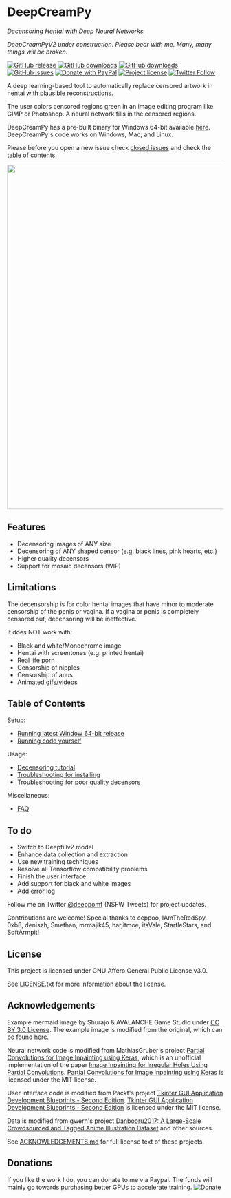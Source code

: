 # DeepCreamPy
*Decensoring Hentai with Deep Neural Networks.*

*DeepCreamPyV2 under construction.*
*Please bear with me. Many, many things will be broken.*

[![GitHub release](https://img.shields.io/github/release/deeppomf/DeepCreamPy.svg)](https://github.com/deeppomf/DeepCreamPy/releases/latest)
[![GitHub downloads](https://img.shields.io/github/downloads/deeppomf/DeepCreamPy/latest/total.svg)](https://github.com/deeppomf/DeepCreamPy/releases/latest)
[![GitHub downloads](https://img.shields.io/github/downloads/deeppomf/DeepCreamPy/total.svg)](https://github.com/deeppomf/DeepCreamPy/releases)
[![GitHub issues](https://img.shields.io/github/issues/deeppomf/DeepCreamPy.svg)](https://github.com/deeppomf/DeepCreamPy/issues)
[![Donate with PayPal](https://img.shields.io/badge/paypal-donate-green.svg)](https://www.paypal.com/cgi-bin/webscr?cmd=_s-xclick&hosted_button_id=SAM6C6DQRDBAE)
[![Project license](https://img.shields.io/github/license/deeppomf/DeepCreamPy.svg)](https://raw.githubusercontent.com/deeppomf/DeepCreamPy/master/LICENSE.txt)
[![Twitter Follow](https://img.shields.io/twitter/follow/deeppomf.svg?label=Follow&style=social)](https://twitter.com/deeppomf/)

A deep learning-based tool to automatically replace censored artwork in hentai with plausible reconstructions.

The user colors censored regions green in an image editing program like GIMP or Photoshop. A neural network fills in the censored regions.

DeepCreamPy has a pre-built binary for Windows 64-bit available [here](https://github.com/deeppomf/DeepCreamPy/releases/latest). DeepCreamPy's code works on Windows, Mac, and Linux.

Please before you open a new issue check [closed issues](https://github.com/deeppomf/DeepCreamPy/issues?q=is%3Aissue+is%3Aclosed) and check the [table of contents](https://github.com/deeppomf/DeepCreamPy#table-of-contents).

<p align="center">
	<img src="https://github.com/deeppomf/DeepCreamPy/blob/master/readme_images/mermaid_collage.png" width="800">
</p>

## Features
- Decensoring images of ANY size
- Decensoring of ANY shaped censor (e.g. black lines, pink hearts, etc.)
- Higher quality decensors
- Support for mosaic decensors (WIP)

## Limitations
The decensorship is for color hentai images that have minor to moderate censorship of the penis or vagina. If a vagina or penis is completely censored out, decensoring will be ineffective.

It does NOT work with:
- Black and white/Monochrome image
- Hentai with screentones (e.g. printed hentai)
- Real life porn
- Censorship of nipples
- Censorship of anus
- Animated gifs/videos

## Table of Contents
Setup:
* [Running latest Window 64-bit release](docs/INSTALLATION_BINARY.md)
* [Running code yourself](docs/INSTALLATION.md)

Usage:
* [Decensoring tutorial](docs/USAGE.md)
* [Troubleshooting for installing](docs/TROUBLESHOOTING.md)
* [Troubleshooting for poor quality decensors](docs/TROUBLESHOOTING_DECENSORS.md)

Miscellaneous:
* [FAQ](docs/FAQ.md)

## To do
- Switch to Deepfillv2 model
- Enhance data collection and extraction
- Use new training techniques
- Resolve all Tensorflow compatibility problems
- Finish the user interface
- Add support for black and white images
- Add error log

Follow me on Twitter [@deeppomf](https://twitter.com/deeppomf) (NSFW Tweets) for project updates.

Contributions are welcome! Special thanks to ccppoo, IAmTheRedSpy, 0xb8, deniszh, Smethan, mrmajik45, harjitmoe, itsVale, StartleStars, and SoftArmpit!

## License
This project is licensed under GNU Affero General Public License v3.0.

See [LICENSE.txt](LICENSE.txt) for more information about the license.

## Acknowledgements
Example mermaid image by Shurajo & AVALANCHE Game Studio under [CC BY 3.0 License](https://creativecommons.org/licenses/by/3.0/). The example image is modified from the original, which can be found [here](https://opengameart.org/content/mermaid).

Neural network code is modified from MathiasGruber's project [Partial Convolutions for Image Inpainting using Keras](https://github.com/MathiasGruber/PConv-Keras), which is an unofficial implementation of the paper [Image Inpainting for Irregular Holes Using Partial Convolutions](https://arxiv.org/abs/1804.07723). [Partial Convolutions for Image Inpainting using Keras](https://github.com/MathiasGruber/PConv-Keras) is licensed under the MIT license.

User interface code is modified from Packt's project [Tkinter GUI Application Development Blueprints - Second Edition](https://github.com/PacktPublishing/Tkinter-GUI-Application-Development-Blueprints-Second-Edition). [Tkinter GUI Application Development Blueprints - Second Edition](https://github.com/PacktPublishing/Tkinter-GUI-Application-Development-Blueprints-Second-Edition) is licensed under the MIT license.

Data is modified from gwern's project [Danbooru2017: A Large-Scale Crowdsourced and Tagged Anime Illustration Dataset](https://www.gwern.net/Danbooru2017) and other sources.

See [ACKNOWLEDGEMENTS.md](docs/ACKNOWLEDGEMENTS.md) for full license text of these projects.

## Donations
If you like the work I do, you can donate to me via Paypal. The funds will mainly go towards purchasing better GPUs to accelerate training. [![Donate](https://img.shields.io/badge/Donate-PayPal-green.svg)](https://www.paypal.com/cgi-bin/webscr?cmd=_s-xclick&hosted_button_id=SAM6C6DQRDBAE)
